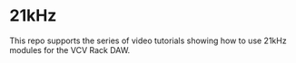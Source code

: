 # 21kHz
This repo supports the series of video tutorials showing how to use 21kHz modules for the VCV Rack DAW.
